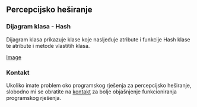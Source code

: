 ## Percepcijsko heširanje

### Dijagram klasa - Hash

Dijagram klasa prikazuje klase koje nasljeđuje atribute i funkcije Hash klase te atribute i metode vlastitih klasa.

[Image](https://github.com/jmigac/Percepcijsko-hesiranje/blob/aca31519d984340a662597fe52f24c6e37303cf4/Dokumentacija/Dijagrami/slika/HashGeneralizacija.jpg)

### Kontakt

Ukoliko imate problem oko programskog rješenja za percepcijsko heširanje, slobodno mi se obratite na [kontakt](mail:jurica1.migac@gmail.com) za bolje objašnjenje funkcioniranja programskog rješenja.
